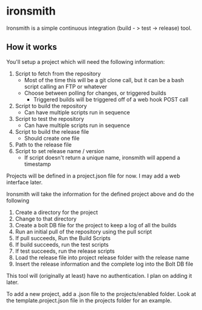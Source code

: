 # ironsmith

Ironsmith is a simple continuous integration (build - > test -> release) tool.


## How it works

You'll setup a project which will need the following information:

1. Script to fetch from the repository
	* Most of the time this will be a git clone call, but it can be a bash script calling an FTP or whatever
	* Choose between polling for changes, or triggered builds
		* Triggered builds will be triggered off of a web hook POST call
2. Script to build the repository
	* Can have multiple scripts run in sequence
3. Script to test the repository
	* Can have multiple scripts run in sequence
4. Script to build the release file
	* Should create one file
5. Path to the release file
6. Script to set release name / version
	* If script doesn't return a unique name, ironsmith will append a timestamp

Projects will be defined in a project.json file for now.  I may add a web interface later.


Ironsmith will take the information for the defined project above and do the following

1. Create a directory for the project
2. Change to that directory
2. Create a bolt DB file for the project to keep a log of all the builds
3. Run an initial pull of the repository using the pull script
4. If pull succeeds, Run the Build Scripts
5. If build succeeds, run the test scripts
6. If test succeeds, run the release scripts
7. Load the release file into project release folder with the release name
8. Insert the release information and the complete log into the Bolt DB file

This tool will (originally at least) have no authentication.  I plan on adding it later.


To add a new project, add a .json file to the projects/enabled folder.  Look at the template.project.json file in the projects folder for an example.
